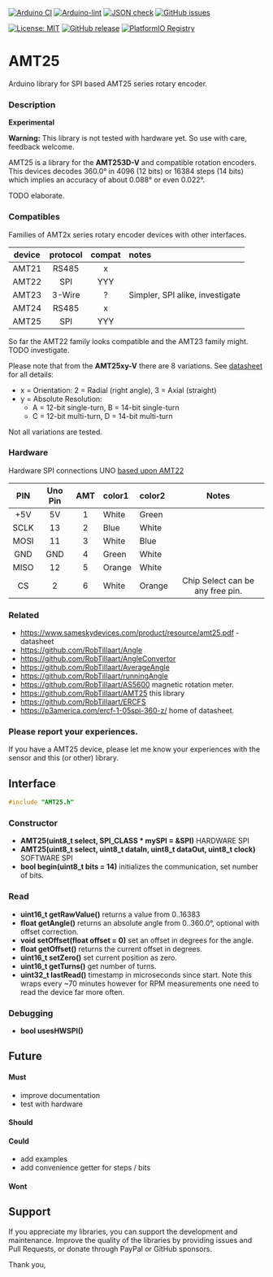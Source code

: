 
[![Arduino CI](https://github.com/RobTillaart/AMT25/workflows/Arduino%20CI/badge.svg)](https://github.com/marketplace/actions/arduino_ci)
[![Arduino-lint](https://github.com/RobTillaart/AMT25/actions/workflows/arduino-lint.yml/badge.svg)](https://github.com/RobTillaart/AMT25/actions/workflows/arduino-lint.yml)
[![JSON check](https://github.com/RobTillaart/AMT25/actions/workflows/jsoncheck.yml/badge.svg)](https://github.com/RobTillaart/AMT25/actions/workflows/jsoncheck.yml)
[![GitHub issues](https://img.shields.io/github/issues/RobTillaart/AMT25.svg)](https://github.com/RobTillaart/AMT25/issues)

[![License: MIT](https://img.shields.io/badge/license-MIT-green.svg)](https://github.com/RobTillaart/AMT25/blob/master/LICENSE)
[![GitHub release](https://img.shields.io/github/release/RobTillaart/AMT25.svg?maxAge=3600)](https://github.com/RobTillaart/AMT25/releases)
[![PlatformIO Registry](https://badges.registry.platformio.org/packages/robtillaart/library/AMT25.svg)](https://registry.platformio.org/libraries/robtillaart/AMT25)


# AMT25

Arduino library for SPI based AMT25 series rotary encoder.


### Description

**Experimental**

**Warning:** This library is not tested with hardware yet.
So use with care, feedback welcome.

AMT25 is a library for the **AMT253D-V** and compatible rotation encoders.
This devices decodes 360.0° in 4096 (12 bits) or 16384 steps (14 bits)
which implies an accuracy of about 0.088° or even 0.022°.

TODO elaborate.



### Compatibles

Families of AMT2x series rotary encoder devices with other interfaces.

|  device  |  protocol  |  compat  |  notes  |
|:--------:|:----------:|:--------:|:--------|
|  AMT21   |   RS485    |    x     |
|  AMT22   |    SPI     |   YYY    |
|  AMT23   |  3-Wire    |    ?     |  Simpler, SPI alike, investigate
|  AMT24   |   RS485    |    x     |
|  AMT25   |    SPI     |   YYY    |

So far the AMT22 family looks compatible and the AMT23 family might.
TODO investigate.

Please note that from the **AMT25xy-V** there are 8 variations.
See [datasheet](https://www.sameskydevices.com/product/resource/amt25.pdf)
for all details:
- x = Orientation: 2 = Radial (right angle), 3 = Axial (straight)
- y = Absolute Resolution:
  - A = 12-bit single-turn, B = 14-bit single-turn
  - C = 12-bit multi-turn,  D = 14-bit multi-turn

Not all variations are tested.


### Hardware

Hardware SPI connections UNO
[based upon AMT22](https://www.sameskydevices.com/product/resource/sample-code/amt22)

|  PIN   |  Uno Pin  |  AMT  |  color1  |  color2  |  Notes  |
|:------:|:---------:|:-----:|:---------|:---------|:-------:|
|  +5V   |    5V     |   1   |  White   |  Green   |
|  SCLK  |    13     |   2   |  Blue    |  White   |
|  MOSI  |    11     |   3   |  White   |  Blue    |
|  GND   |    GND    |   4   |  Green   |  White   |
|  MISO  |    12     |   5   |  Orange  |  White   |
|  CS    |     2     |   6   |  White   |  Orange  |  Chip Select can be any free pin.


### Related

- https://www.sameskydevices.com/product/resource/amt25.pdf - datasheet
- https://github.com/RobTillaart/Angle
- https://github.com/RobTillaart/AngleConvertor
- https://github.com/RobTillaart/AverageAngle
- https://github.com/RobTillaart/runningAngle
- https://github.com/RobTillaart/AS5600 magnetic rotation meter.
- https://github.com/RobTillaart/AMT25 this library
- https://github.com/RobTillaart/ERCFS
- https://p3america.com/ercf-1-05spi-360-z/ home of datasheet.


### Please report your experiences.

If you have a AMT25 device, please let me know your experiences
with the sensor and this (or other) library.


## Interface

```cpp
#include "AMT25.h"
```

### Constructor

- **AMT25(uint8_t select, __SPI_CLASS__ \* mySPI = &SPI)** HARDWARE SPI
- **AMT25(uint8_t select, uint8_t dataIn, uint8_t dataOut, uint8_t clock)** SOFTWARE SPI
- **bool begin(uint8_t bits = 14)** initializes the communication, set number of bits.


### Read

- **uint16_t getRawValue()** returns a value from 0..16383
- **float getAngle()** returns an absolute angle from 0..360.0°, optional
with offset correction.
- **void setOffset(float offset = 0)** set an offset in degrees for the angle.
- **float getOffset()** returns the current offset in degrees.
- **uint16_t setZero()** set current position as zero.
- **uint16_t getTurns()** get number of turns.
- **uint32_t lastRead()** timestamp in microseconds since start.
Note this wraps every ~70 minutes however for RPM measurements one
need to read the device far more often.


### Debugging

- **bool usesHWSPI()**


## Future

#### Must

- improve documentation
- test with hardware

#### Should

#### Could

- add examples
- add convenience getter for steps / bits

#### Wont


## Support

If you appreciate my libraries, you can support the development and maintenance.
Improve the quality of the libraries by providing issues and Pull Requests, or
donate through PayPal or GitHub sponsors.

Thank you,

